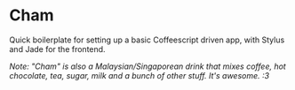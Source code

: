 # Cham
Quick boilerplate for setting up a basic Coffeescript driven app, with Stylus and Jade for the frontend. 

*Note: "Cham" is also a Malaysian/Singaporean drink that mixes coffee, hot chocolate, tea, sugar, milk and a bunch of other stuff. It's awesome. :3*